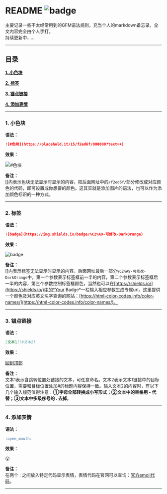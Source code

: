 README  ![badge](https://img.shields.io/badge/%C2%A9-jcyu-DarkOrange "作者")
====
主要记录一些不太经常用到的GFM语法规则，充当个人的markdown备忘录，全文内容完全由个人手打。  
持续更新中......  
***
## 目录  
[**1. 小色块**](#1-小色块)  

[**2. 标签**](#2-标签)  

[**3. 锚点链接**](#3-锚点链接)  

[**4. 添加表情**](#4-添加表情)  

***
### 1. 小色块
**语法：**  
```markdown
![#色块](https://placehold.it/15/f2ed6f/000000?text=+)
```
**效果：**  

![#色块](https://placehold.it/15/f2ed6f/000000?text=+ "颜色标识")  

**备注：**  
[]内表示色块无法显示时显示的内容，把后面网址中的`/f2ed6f/`部分修改成对应颜色的代码，即可设置成你想要的颜色。这其实就是添加图片的语法，也可以作为添加颜色标识的一种方式。
***
### 2. 标签
**语法：**  
```markdown
![badge](https://img.shields.io/badge/%C2%A9-可修改-DarkOrange)
```
**效果：**  

![badge](https://img.shields.io/badge/%C2%A9-可修改-DarkOrange "标签")  

**备注：**  
[]内表示标签无法显示时显示的内容。后面网址最后一部分`%C2%A9-可修改-DarkOrange`中，第一个参数表示标签框前一半的内容，第二个参数表示标签框后一半的内容，第三个参数控制标签框颜色，当然也可以在[https://shields.io/](https://shields.io/)中的*Your Badge*一栏输入相应参数生成专属url。这里提供一个颜色及对应英文名字查询的网站：[https://html-color-codes.info/color-names/](https://html-color-codes.info/color-names/)。
***
### 3. 锚点链接
**语法：**  
```markdown
[文本1](#文本2)
```
**效果：**  

[回到顶部](#readme)

**备注：**  
文本1表示含跳转位置处链接的文本，可任意命名。文本2表示文本1链接中的目标位置，需要和目标位置处加#的标题内容保持一致。输入文本2的内容时，有以下几个输入规范值得注意：**①字母全部转换成小写形式；②文本中的空格用 - 代替；③文本中多级序号的 . 去掉**。
***
### 4. 添加表情
**语法：**  
```markdown
:open_mouth:
```
**效果：**  

:open_mouth:  

**备注：**  
在两个 : 之间放入特定代码显示表情，表情代码在官网可以查询：[官方emoji代码](https://www.webfx.com/tools/emoji-cheat-sheet/)。
***
